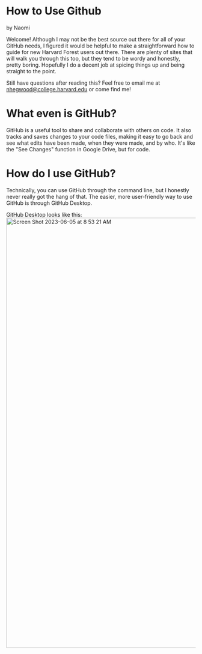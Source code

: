 # How to Use Github
by Naomi

Welcome! Although I may not be the best source out there for all of your GitHub needs, I figured it would be helpful to make a straightforward how to guide for new Harvard Forest users out there. There are plenty of sites that will walk you through this too, but they tend to be wordy and honestly, pretty boring. Hopefully I do a decent job at spicing things up and being straight to the point. 

Still have questions after reading this? Feel free to email me at nhegwood@college.harvard.edu or come find me! 

# What even is GitHub?
GitHub is a useful tool to share and collaborate with others on code. It also tracks and saves changes to your code files, making it easy to go back and see what edits have been made, when they were made, and by who. It's like the "See Changes" function in Google Drive, but for code. 

# How do I use GitHub?
Technically, you can use GitHub through the command line, but I honestly never really got the hang of that. The easier, more user-friendly way to use GitHub is through GitHub Desktop. 

GitHub Desktop looks like this:
<img width="1146" alt="Screen Shot 2023-06-05 at 8 53 21 AM" src="https://github.com/Harvard-Forest-Ecosystems/How-to-Use-Github/assets/70771598/c736264c-25a9-44e9-bad6-dc95c81f3aeb">

